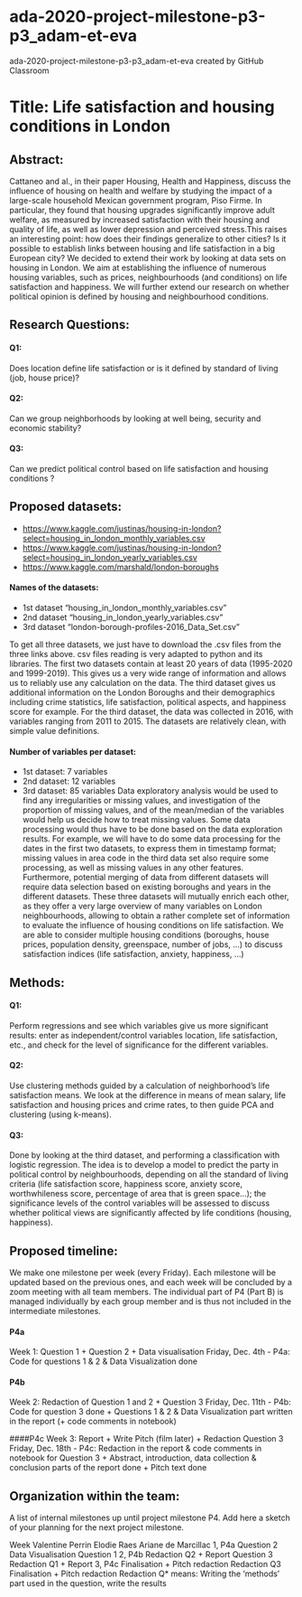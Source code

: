 # ada-2020-project-milestone-p3-p3_adam-et-eva
ada-2020-project-milestone-p3-p3_adam-et-eva created by GitHub Classroom

# Title: Life satisfaction and housing conditions in London

## Abstract:
Cattaneo and al., in their paper Housing, Health and Happiness, discuss the influence of housing on health and welfare by studying the impact of a large-scale household Mexican government program, Piso Firme. In particular, they found that housing upgrades significantly improve adult welfare, as measured by increased satisfaction with their housing and quality of life, as well as lower depression and perceived stress.This raises an interesting point: how does their findings generalize to other cities? Is it possible to establish links between housing and life satisfaction in a big European city? We decided to extend their work by looking at data sets on housing in London. We aim at establishing the influence of numerous housing variables, such as prices, neighbourhoods (and conditions) on life satisfaction and happiness. We will further extend our research on whether political opinion is defined by housing and neighbourhood conditions.

## Research Questions: 
#### Q1: 
Does location define life satisfaction or is it defined by standard of living (job, house price)?
#### Q2: 
Can we group neighborhoods by looking at well being, security and economic stability? 
#### Q3: 
Can we predict political control based on life satisfaction and housing conditions ? 

## Proposed datasets:
- https://www.kaggle.com/justinas/housing-in-london?select=housing_in_london_monthly_variables.csv 
- https://www.kaggle.com/justinas/housing-in-london?select=housing_in_london_yearly_variables.csv
- https://www.kaggle.com/marshald/london-boroughs 

#### Names of the datasets:
- 1st dataset “housing_in_london_monthly_variables.csv”
- 2nd dataset “housing_in_london_yearly_variables.csv”
- 3rd dataset “london-borough-profiles-2016_Data_Set.csv”

To get all three datasets, we just have to download the .csv files from the three links above. csv files reading is very adapted to python and its libraries.
The first two datasets contain at least 20 years of data (1995-2020 and 1999-2019). This gives us a very wide range of information and allows us to reliably use any calculation on the data. 
The third dataset gives us additional information on the London Boroughs and their demographics including crime statistics, life satisfaction, political aspects, and happiness score for example. For the third dataset, the data was collected in 2016, with variables ranging from 2011 to 2015.
The datasets are relatively clean, with simple value definitions.

#### Number of variables per dataset:
- 1st dataset: 7 variables
- 2nd dataset: 12 variables
- 3rd dataset: 85 variables
Data exploratory analysis would be used to find any irregularities or missing values, and investigation of the proportion of missing values, and of the mean/median of the variables would help us decide how to treat missing values. Some data processing would thus have to be done based on the data exploration results. For example, we will have to do some data processing for the dates in the first two datasets, to express them in timestamp format; missing values in area code in the third data set also require some processing, as well as missing values in any other features. Furthermore, potential merging of data from different datasets will require data selection based on existing boroughs and years in the different datasets.
These three datasets will mutually enrich each other, as they offer a very large overview of many variables on London neighbourhoods, allowing to obtain a rather complete set of information to evaluate the influence of housing conditions on life satisfaction.  We are able to consider multiple housing conditions (boroughs, house prices, population density, greenspace, number of jobs, ...) to discuss satisfaction indices (life satisfaction, anxiety, happiness, …)

## Methods:
#### Q1: 
Perform regressions and see which variables give us more significant results: enter as independent/control variables location, life satisfaction, etc., and check for the level of significance for the different variables.
#### Q2: 
Use clustering methods guided by a calculation of neighborhood’s life satisfaction means. We look at the difference in means of mean salary, life satisfaction and housing prices and crime rates, to then guide PCA and clustering (using k-means).
#### Q3: 
Done by looking at the third dataset, and performing a classification with logistic regression. The idea is to develop a model to predict the party in political control by neighbourhoods, depending on all the standard of living criteria (life satisfaction score, happiness score, anxiety score, worthwhileness score, percentage of area that is green space…); the significance levels of the control variables will be assessed to discuss whether political views are significantly affected by life conditions (housing, happiness).

## Proposed timeline:
We make one milestone per week (every Friday). Each milestone will be updated based on the previous ones, and each week will be concluded by a zoom meeting with all team members.
The individual part of P4 (Part B) is managed individually by each group member and is thus not included in the intermediate milestones.

#### P4a
Week 1: Question 1 + Question 2 + Data visualisation
Friday, Dec. 4th - P4a: Code for questions 1 & 2 & Data Visualization done

#### P4b
Week 2: Redaction of Question 1 and 2 + Question 3
Friday, Dec. 11th - P4b: Code for question 3 done + Questions 1 & 2 & Data Visualization part written in the report (+ code comments in notebook)

####P4c
Week 3: Report + Write Pitch (film later) + Redaction Question 3
Friday, Dec. 18th - P4c: Redaction in the report & code comments in notebook for Question 3 + Abstract, introduction, data collection & conclusion parts of the report done + Pitch text done

## Organization within the team:
A list of internal milestones up until project milestone P4. Add here a sketch of your planning for the next project milestone.

Week
Valentine Perrin
Elodie Raes
Ariane de Marcillac
1, P4a
Question 2
Data Visualisation
Question 1
2, P4b
Redaction Q2 + Report
Question 3
Redaction Q1 + Report
3, P4c
Finalisation + Pitch redaction
Redaction Q3
Finalisation + Pitch redaction
Redaction Q* means: Writing the ‘methods’ part used in the question, write the results
